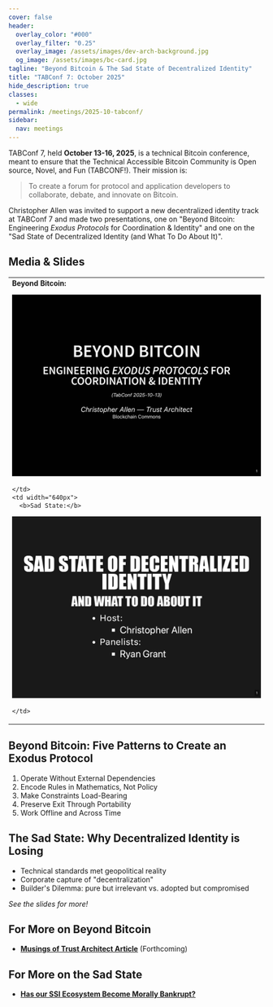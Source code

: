 ```yaml
---
cover: false
header:
  overlay_color: "#000"
  overlay_filter: "0.25"
  overlay_image: /assets/images/dev-arch-background.jpg
  og_image: /assets/images/bc-card.jpg
tagline: "Beyond Bitcoin & The Sad State of Decentralized Identity"
title: "TABConf 7: October 2025"
hide_description: true
classes:
  - wide
permalink: /meetings/2025-10-tabconf/
sidebar:
  nav: meetings
---
```


TABConf 7, held **October 13-16, 2025**, is a technical Bitcoin conference, meant to ensure that the Technical Accessible Bitcoin
Community is Open source, Novel, and Fun (TABCONF!). Their mission is:

> To create a forum for protocol and application developers to collaborate, debate, and innovate on Bitcoin.

Christopher Allen was invited to support a new decentralized identity track at TABConf 7 and made two presentations, one on "Beyond Bitcoin: Engineering _Exodus Protocols_ for Coordination & Identity" and one on the "Sad State of Decentralized Identity (and What To Do About It)".

## Media & Slides

<table width="100%">
  <tr>
    <td width="640px">
      <b>Beyond Bitcoin:</b>

<a href="/assets/pdfs/2025-10-tabconf-bb.pdf"><img src="/assets/pdfs/2025-10-tabconf-bb.jpg"></a>

    </td>
    <td width="640px">
      <b>Sad State:</b>

<a href="/assets/pdfs/2025-10-tabconf-ss.pdf"><img src="/assets/pdfs/2025-10-tabconf-ss.jpg"></a>

    </td>
  </tr>
</table>

## Beyond Bitcoin: Five Patterns to Create an Exodus Protocol

1. Operate Without External Dependencies
2. Encode Rules in Mathematics, Not Policy
3. Make Constraints Load-Bearing
4. Preserve Exit Through Portability
5. Work Offline and Across Time

## The Sad State: Why Decentralized Identity is Losing

* Technical standards met geopolitical reality
* Corporate capture of "decentralization"
* Builder's Dilemma: pure but irrelevant vs. adopted but compromised

_See the slides for more!_

## For More on Beyond Bitcoin

* [**Musings of  Trust Architect Article**]() (Forthcoming)

## For More on the Sad State

* [**Has our SSI Ecosystem Become Morally Bankrupt?**](https://www.blockchaincommons.com/musings/musings-ssi-bankruptcy/)
